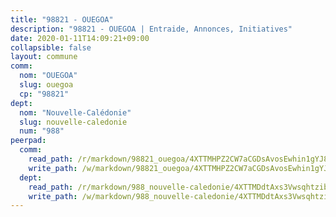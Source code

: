 ```yaml
---
title: "98821 - OUEGOA"
description: "98821 - OUEGOA | Entraide, Annonces, Initiatives"
date: 2020-01-11T14:09:21+09:00
collapsible: false
layout: commune
comm:
  nom: "OUEGOA"
  slug: ouegoa
  cp: "98821"
dept:
  nom: "Nouvelle-Calédonie"
  slug: nouvelle-caledonie
  num: "988"
peerpad:
  comm:
    read_path: /r/markdown/98821_ouegoa/4XTTMHPZ2CW7aCGDsAvosEwhin1gYJ8PdbVVEGukVbHhLMZfP
    write_path: /w/markdown/98821_ouegoa/4XTTMHPZ2CW7aCGDsAvosEwhin1gYJ8PdbVVEGukVbHhLMZfP-K3TgV6uApn2S2QtG3JLiYfFm3261E4tmfiixipMYJfZVMrD74cgzkCRMFXXsF1edJU9ri8PnWPaqa2HqZpZvWPJwiJD3kzA7EZxasDakVAdeF4kgxwdtgnE4yybXLkJRUTNRvpP3
  dept:
    read_path: /r/markdown/988_nouvelle-caledonie/4XTTMDdtAxs3VwsqhtzibNXZkHeCrdovAN2epCLYxbueu5po9
    write_path: /w/markdown/988_nouvelle-caledonie/4XTTMDdtAxs3VwsqhtzibNXZkHeCrdovAN2epCLYxbueu5po9-K3TgTt3BJyMtJ7QGnunZdLAvLBZwusGrtrENwmJMEqDfaVJZvTmaeZYpaXTD6T4sogWpGww4wc9zqoNzFaTeAXyVZzjmNZ1qyqSx7GWtYAow9rcwTpKzJxF3gMx3CuLmc13dYDGb
---
```


